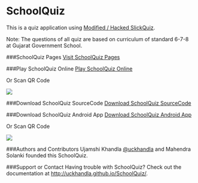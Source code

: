 SchoolQuiz
=============
This is a quiz application using [Modified / Hacked SlickQuiz](https://github.com/JewlOfTheLotus/SlickQuiz).

Note: The questions of all quiz are based on curriculum of standard 6-7-8 at Gujarat Government School.

###SchoolQuiz Pages
<a href="http://uckhandla.github.io/SchoolQuiz/">Visit SchoolQuiz Pages</a>

###Play SchoolQuiz Online
<a href="http://uckhandla.github.io/SchoolQuiz/quizzes/index.html">Play SchoolQuiz Online</a>

Or Scan QR Code

<img src="http://chart.apis.google.com/chart?chs=128x128&cht=qr&chld=|1&chl=http://uckhandla.github.io/SchoolQuiz/quizzes/index.html" />

###Download SchoolQuiz SourceCode
<a href="https://github.com/uckhandla/SchoolQuiz/archive/master.zip">Download SchoolQuiz SourceCode</a>

###Download SchoolQuiz Android App 
<a href="http://bit.ly/OVwRoG">Download SchoolQuiz Android App</a>

Or Scan QR Code

<img src="http://chart.apis.google.com/chart?chs=128x128&cht=qr&chld=|1&chl=http://bit.ly/OVwRoG" />


###Authors and Contributors
Ujamshi Khandla [@uckhandla](https://github.com/uckhandla) and Mahendra Solanki founded this SchoolQuiz.

###Support or Contact
Having trouble with SchoolQuiz? Check out the documentation at http://uckhandla.github.io/SchoolQuiz/.

